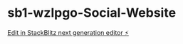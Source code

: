 # sb1-wzlpgo-Social-Website

[Edit in StackBlitz next generation editor ⚡️](https://stackblitz.com/~/github.com/Mvdl11/sb1-wzlpgo-Social-Website)